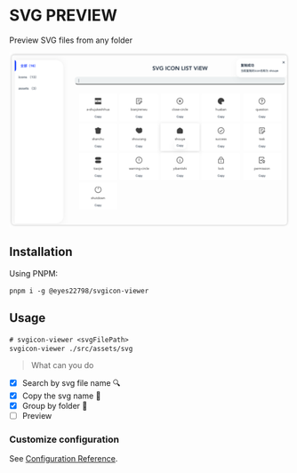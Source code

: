 # SVG PREVIEW
Preview SVG files from any folder

<img decoding="async" src="https://github.com/Eyes22798/svgicon-viewer/blob/main/assets/preview.png">

## Installation
Using PNPM:
```shell
pnpm i -g @eyes22798/svgicon-viewer
```

## Usage
```shell
# svgicon-viewer <svgFilePath>
svgicon-viewer ./src/assets/svg
```

> What can you do

- [x] Search by svg file name 🔍
- [x] Copy the svg name 📝
- [x] Group by folder 💼
- [ ] Preview 

### Customize configuration

See [Configuration Reference](https://cli.vuejs.org/config/).
